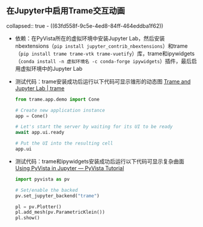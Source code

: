 ## 在Jupyter中启用Trame交互动画
collapsed:: true
	- ((63fd558f-9c5e-4ed8-84ff-464eddba1f62))
- 依赖：在PyVista所在的虚拟环境中安装Jupyter Lab，然后安装nbextensions（`pip install jupyter_contrib_nbextensions`）和trame（`pip install trame trame-vtk trame-vuetify`）库，trame和ipywidgets（`conda install -n 虚拟环境名 -c conda-forge ipywidgets`）插件，最后启用虚拟环境中的Jupyter Lab
- 测试代码：trame安装成功后运行以下代码可显示锥形的动态图 [Trame and Jupyter Lab | trame](https://kitware.github.io/trame/guide/jupyter/intro.html)
  
  ``` python
  from trame.app.demo import Cone
  
  # Create new application instance
  app = Cone()
  
  # Let's start the server by waiting for its UI to be ready
  await app.ui.ready
  
  # Put the UI into the resulting cell
  app.ui
  ```
- 测试代码：trame和ipywidgets安装成功后运行以下代码可显示复杂曲面 [Using PyVista in Jupyter — PyVista Tutorial](https://tutorial.pyvista.org/tutorial/00_jupyter/index.html)
  
  ``` python
  import pyvista as pv
  
  # Set/enable the backed
  pv.set_jupyter_backend("trame")
  
  pl = pv.Plotter()
  pl.add_mesh(pv.ParametricKlein())
  pl.show()
  ```